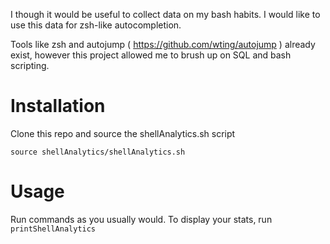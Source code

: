 I though it would be useful to collect data on my bash habits. I would like to use this data for zsh-like autocompletion.

Tools like zsh and autojump ( https://github.com/wting/autojump ) already exist, however this project allowed me to brush up on SQL and bash scripting.

# Installation
Clone this repo and source the shellAnalytics.sh script
``` git clone https://github.com/adam-gaia/shellAnalytics.git
source shellAnalytics/shellAnalytics.sh
```

# Usage
Run commands as you usually would. To display your stats, run ``` printShellAnalytics ```
